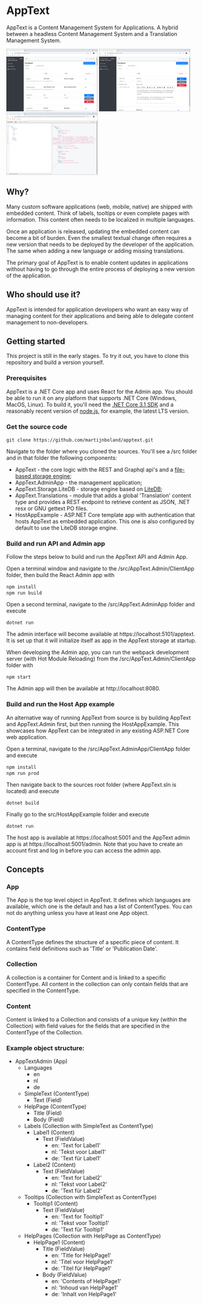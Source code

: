 # AppText
AppText is a Content Management System for Applications. A hybrid between a headless Content Management System and a Translation Management System.


[![Screenshot edit translations](media/screenshots/edit-translations-240.png?raw=true "Edit translations")](media/screenshots/edit-translations.png?raw=true)
[![Screenshot edit pages](media/screenshots/edit-pages-240.png?raw=true "Edit pages")](media/screenshots/edit-pages.png?raw=true)
[![Screenshot GraphQL api](media/screenshots/graphiql-240.png?raw=true "Edit pages")](media/screenshots/graphiql.png?raw=true)

## Why?
Many custom software applications (web, mobile, native) are shipped with embedded content. Think of labels, tooltips or even complete pages with information. This content often needs to be localized in multiple languages.

Once an application is released, updating the embedded content can become a bit of burden. Even the smallest textual change often requires a new version that needs to be deployed by the developer of the application. The same when adding a new language or adding missing translations.

The primary goal of AppText is to enable content updates in applications without having to go through the entire process of deploying a new version of the application.

## Who should use it?
AppText is intended for application developers who want an easy way of managing content for their applications and being able to delegate content management to non-developers.

## Getting started
This project is still in the early stages. To try it out, you have to clone this repository and build a version yourself. 

### Prerequisites

AppText is a .NET Core app and uses React for the Admin app. You should be able to run it on any platform that supports .NET Core (Windows, MacOS, Linux). To build it, you'll need the [.NET Core 3.1 SDK](https://dotnet.microsoft.com/download/dotnet-core/3.1) and a reasonably recent version of [node.js](https://nodejs.org), for example, the latest LTS version. 

### Get the source code

```
git clone https://github.com/martijnboland/apptext.git
```
Navigate to the folder where you cloned the sources. You'll see a /src folder and in that folder the following components:
- AppText - the core logic with the REST and Graphql api's and a [file-based storage engine](https://github.com/cloudscribe/NoDb);
- AppText.AdminApp - the management application;
- AppText.Storage.LiteDB - storage engine based on [LiteDB](https://www.litedb.org/);
- AppText.Translations - module that adds a global 'Translation' content type and provides a REST endpoint to retrieve content as JSON, .NET resx or GNU gettext PO files.
- HostAppExample - ASP.NET Core template app with authentication that hosts AppText as embedded application. This one is also configured by default to use the LiteDB storage engine.

### Build and run API and Admin app
Follow the steps below to build and run the AppText API and Admin App.

Open a terminal window and navigate to the /src/AppText.Admin/ClientApp folder, then build the React Admin app with
```
npm install
npm run build
```
Open a second terminal, navigate to the /src/AppText.AdminApp folder and execute
```
dotnet run
```
The admin interface will become available at https://localhost:5101/apptext. It is set up that it will initialize itself as app in the AppText storage at startup.

When developing the Admin app, you can run the webpack development server (with Hot Module Reloading) from the /src/AppText.Admin/ClientApp folder with
```
npm start
```
The Admin app will then be available at http://localhost:8080.

### Build and run the Host App example

An alternative way of running AppText from source is by building AppText and AppText.Admin first, but then running the HostAppExample. This showcases how AppText can be integrated in any existing ASP.NET Core web application.

Open a terminal, navigate to the /src/AppText.AdminApp/ClientApp folder and execute
```
npm install
npm run prod
```
Then navigate back to the sources root folder (where AppText.sln is located) and execute
```
dotnet build
```
Finally go to the src/HostAppExample folder and execute
```
dotnet run
```
The host app is available at https://localhost:5001 and the AppText admin app is at https://localhost:5001/admin. Note that you have to create an account first and log in before you can access the admin app.

## Concepts

### App
The App is the top level object in AppText. It defines which languages are available, which one is the default and has a list of ContentTypes. You can not do anything unless you have at least one App object.

### ContentType
A ContentType defines the structure of a specific piece of content. It contains field definitions such as 'Title' or 'Publication Date'.

### Collection
A collection is a container for Content and is linked to a specific ContentType. All content in the collection can only contain fields that are specified in the ContentType. 

### Content
Content is linked to a Collection and consists of a unique key (within the Collection) with field values for the fields that are specified in the ContentType of the Collection.

### Example object structure:
- AppTextAdmin (App)
  - Languages
    - en
    - nl
    - de
  - SimpleText (ContentType)
    - Text (Field)
  - HelpPage (ContentType)
    - Title (Field)
    - Body (Field)
  - Labels (Collection with SimpleText as ContentType)
    - Label1 (Content)
      - Text (FieldValue)
        - en: 'Text for Label1'
        - nl: 'Tekst voor Label1'
        - de: 'Text für Label1'
    - Label2 (Content)
      - Text (FieldValue)
        - en: 'Text for Label2'
        - nl: 'Tekst voor Label2'
        - de: 'Text für Label2'
  - Tooltips (Collection with SimpleText as ContentType)
    - Tooltip1 (Content)
      - Text (FieldValue)
        - en: 'Text for Tooltip1'
        - nl: 'Tekst voor Tooltip1'
        - de: 'Text für Tooltip1'
  - HelpPages (Collection with HelpPage as ContentType)
    - HelpPage1 (Content)
      - Title (FieldValue)
        - en: 'Title for HelpPage1'
        - nl: 'Titel voor HelpPage1'
        - de: 'Titel für HelpPage1'
      - Body (FieldValue)
        - en: 'Contents of HelpPage1'
        - nl: 'Inhoud van HelpPage1'
        - de: 'Inhalt von HelpPage1'
